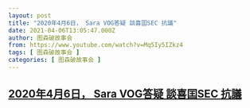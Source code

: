```yaml
---
layout: post
title: "2020年4月6日， Sara VOG答疑 談喜囯SEC 抗議"
date: 2021-04-06T13:05:47.000Z
author: 图森破故事会
from: https://www.youtube.com/watch?v=Mq5Iy5IZkz4
tags: [ 图森破故事会 ]
categories: [ 图森破故事会 ]
---
```

<!--1617714347000-->
[2020年4月6日， Sara VOG答疑 談喜囯SEC 抗議](https://www.youtube.com/watch?v=Mq5Iy5IZkz4)
------

<div>

</div>

